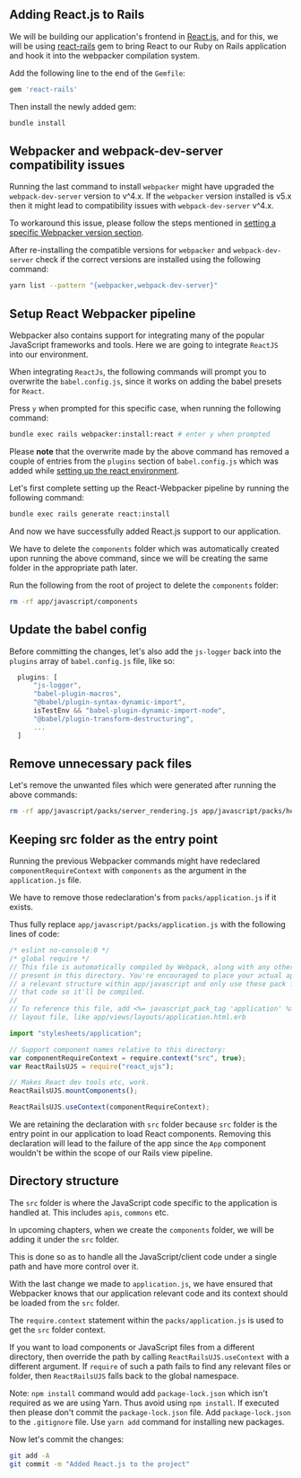 ## Adding React.js to Rails

We will be building our application's frontend in
[React.js](https://reactjs.org), and for this, we will be using
[react-rails](https://github.com/reactjs/react-rails) gem to bring React to our
Ruby on Rails application and hook it into the webpacker compilation system.

Add the following line to the end of the `Gemfile`:

```ruby
gem 'react-rails'
```

Then install the newly added gem:

```bash
bundle install
```

## Webpacker and webpack-dev-server compatibility issues

Running the last command to install `webpacker` might have upgraded the
`webpack-dev-server` version to v^4.x. If the `webpacker` version installed is
v5.x then it might lead to compatibility issues with `webpack-dev-server` v^4.x.

To workaround this issue, please follow the steps mentioned in
[setting a specific Webpacker version section](/learn-rubyonrails/building-a-new-ruby-on-rails-application#setting-a-specific-webpacker-version).

After re-installing the compatible versions for `webpacker` and
`webpack-dev-server` check if the correct versions are installed using the
following command:

```bash
yarn list --pattern "{webpacker,webpack-dev-server}"
```

## Setup React Webpacker pipeline

Webpacker also contains support for integrating many of the popular JavaScript
frameworks and tools. Here we are going to integrate `ReactJS` into our
environment.

When integrating `ReactJs`, the following commands will prompt you to overwrite
the `babel.config.js`, since it works on adding the babel presets for `React`.

Press `y` when prompted for this specific case, when running the following
command:

```bash
bundle exec rails webpacker:install:react # enter y when prompted
```

Please **note** that the overwrite made by the above command has removed a
couple of entries from the `plugins` section of `babel.config.js` which was
added while
[setting up the react environment](https://www.bigbinary.com/learn-rubyonrails/setting-up-react-environment).

Let's first complete setting up the React-Webpacker pipeline by running the
following command:

```bash
bundle exec rails generate react:install
```

And now we have successfully added React.js support to our application.

We have to delete the `components` folder which was automatically created upon
running the above command, since we will be creating the same folder in the
appropriate path later.

Run the following from the root of project to delete the `components` folder:

```bash
rm -rf app/javascript/components
```

## Update the babel config

Before committing the changes, let's also add the `js-logger` back into the
`plugins` array of `babel.config.js` file, like so:

```javascript {2}
  plugins: [
      "js-logger",
      "babel-plugin-macros",
      "@babel/plugin-syntax-dynamic-import",
      isTestEnv && "babel-plugin-dynamic-import-node",
      "@babel/plugin-transform-destructuring",
      ...
  ]
```

## Remove unnecessary pack files

Let's remove the unwanted files which were generated after running the above
commands:

```bash
rm -rf app/javascript/packs/server_rendering.js app/javascript/packs/hello_react.jsx
```

## Keeping src folder as the entry point

Running the previous Webpacker commands might have redeclared
`componentRequireContext` with `components` as the argument in the
`application.js` file.

We have to remove those redeclaration's from `packs/application.js` if it
exists.

Thus fully replace `app/javascript/packs/application.js` with the following
lines of code:

```javascript
/* eslint no-console:0 */
/* global require */
// This file is automatically compiled by Webpack, along with any other files
// present in this directory. You're encouraged to place your actual application logic in
// a relevant structure within app/javascript and only use these pack files to reference
// that code so it'll be compiled.
//
// To reference this file, add <%= javascript_pack_tag 'application' %> to the appropriate
// layout file, like app/views/layouts/application.html.erb

import "stylesheets/application";

// Support component names relative to this directory:
var componentRequireContext = require.context("src", true);
var ReactRailsUJS = require("react_ujs");

// Makes React dev tools etc, work.
ReactRailsUJS.mountComponents();

ReactRailsUJS.useContext(componentRequireContext);
```

We are retaining the declaration with `src` folder because `src` folder is the
entry point in our application to load React components. Removing this
declaration will lead to the failure of the app since the `App` component
wouldn't be within the scope of our Rails view pipeline.

## Directory structure

The `src` folder is where the JavaScript code specific to the application is
handled at. This includes `apis`, `commons` etc.

In upcoming chapters, when we create the `components` folder, we will be adding
it under the `src` folder.

This is done so as to handle all the JavaScript/client code under a single path
and have more control over it.

With the last change we made to `application.js`, we have ensured that Webpacker
knows that our application relevant code and its context should be loaded from
the `src` folder.

The `require.context` statement within the `packs/application.js` is used to get
the `src` folder context.

If you want to load components or JavaScript files from a different directory,
then override the path by calling `ReactRailsUJS.useContext` with a different
argument. If `require` of such a path fails to find any relevant files or
folder, then `ReactRailsUJS` falls back to the global namespace.

Note: `npm install` command would add `package-lock.json` which isn't required
as we are using Yarn. Thus avoid using `npm install`. If executed then please
don't commit the `package-lock.json` file. Add `package-lock.json` to the
`.gitignore` file. Use `yarn add` command for installing new packages.

Now let's commit the changes:

```bash
git add -A
git commit -m "Added React.js to the project"
```
